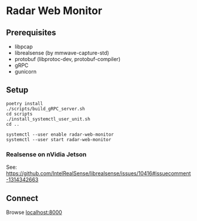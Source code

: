Radar Web Monitor
=================

## Prerequisites

* libpcap
* librealsense (by mmwave-capture-std)
* protobuf (libprotoc-dev, protobuf-compiler)
* gRPC
* gunicorn

## Setup

```
poetry install
./scripts/build_gRPC_server.sh
cd scripts
./install_systemctl_user_unit.sh
cd ..

systemctl --user enable radar-web-monitor
systemctl --user start radar-web-monitor
```

### Realsense on nVidia Jetson

See: https://github.com/IntelRealSense/librealsense/issues/10416#issuecomment-1314342663

## Connect

Browse [localhost:8000](localhost:8000)
